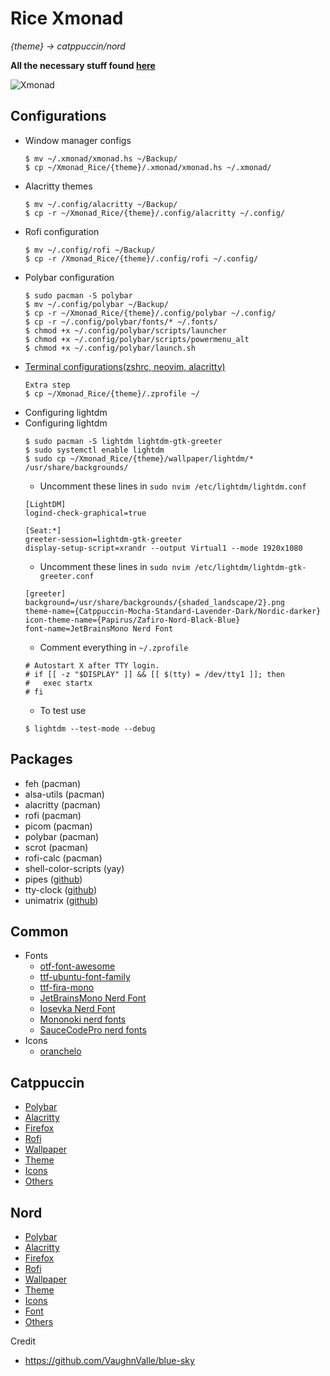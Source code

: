 # Rice Xmonad

*{theme} -> catppuccin/nord*

**All the necessary stuff found [here](https://github.com/miscellaneous-mice/Linux_Rice)**

![Xmonad](https://github.com/miscellaneous-mice/Xmonad_Rice/assets/79500624/9ff33d41-0a85-4fe2-b935-44cfa3936ef8)

## Configurations
- Window manager configs
  ```
  $ mv ~/.xmonad/xmonad.hs ~/Backup/
  $ cp ~/Xmonad_Rice/{theme}/.xmonad/xmonad.hs ~/.xmonad/
  ```
- Alacritty themes
  ```
  $ mv ~/.config/alacritty ~/Backup/
  $ cp -r ~/Xmonad_Rice/{theme}/.config/alacritty ~/.config/
  ```
- Rofi configuration
  ```
  $ mv ~/.config/rofi ~/Backup/
  $ cp -r /Xmonad_Rice/{theme}/.config/rofi ~/.config/
  ```
- Polybar configuration
  ```
  $ sudo pacman -S polybar
  $ mv ~/.config/polybar ~/Backup/
  $ cp -r ~/Xmonad_Rice/{theme}/.config/polybar ~/.config/
  $ cp -r ~/.config/polybar/fonts/* ~/.fonts/
  $ chmod +x ~/.config/polybar/scripts/launcher
  $ chmod +x ~/.config/polybar/scripts/powermenu_alt
  $ chmod +x ~/.config/polybar/launch.sh
  ```
- [Terminal configurations(zshrc, neovim, alacritty)](https://github.com/miscellaneous-mice/Terminal_Rice)
  ```
  Extra step
  $ cp ~/Xmonad_Rice/{theme}/.zprofile ~/
  ```
- Configuring lightdm
- Configuring lightdm
  ```
  $ sudo pacman -S lightdm lightdm-gtk-greeter
  $ sudo systemctl enable lightdm
  $ sudo cp ~/Xmonad_Rice/{theme}/wallpaper/lightdm/* /usr/share/backgrounds/
  ```
  - Uncomment these lines in ```sudo nvim /etc/lightdm/lightdm.conf```
  ```
  [LightDM]
  logind-check-graphical=true

  [Seat:*]
  greeter-session=lightdm-gtk-greeter
  display-setup-script=xrandr --output Virtual1 --mode 1920x1080
  ``` 
  - Uncomment these lines in ```sudo nvim /etc/lightdm/lightdm-gtk-greeter.conf```
  ```
  [greeter]
  background=/usr/share/backgrounds/{shaded_landscape/2}.png
  theme-name={Catppuccin-Mocha-Standard-Lavender-Dark/Nordic-darker}
  icon-theme-name={Papirus/Zafiro-Nord-Black-Blue}
  font-name=JetBrainsMono Nerd Font
  ```
  - Comment everything in ```~/.zprofile```
  ```
  # Autostart X after TTY login.
  # if [[ -z "$DISPLAY" ]] && [[ $(tty) = /dev/tty1 ]]; then
  #   exec startx
  # fi
  ```
  - To test use
  ```
  $ lightdm --test-mode --debug
  ```
## Packages
- feh (pacman)
- alsa-utils (pacman)
- alacritty (pacman)
- rofi (pacman)
- picom (pacman)
- polybar (pacman)
- scrot (pacman)
- rofi-calc (pacman)
- shell-color-scripts (yay)
- pipes ([github](https://github.com/pipeseroni/pipes.sh))
- tty-clock ([github](https://github.com/xorg62/tty-clock))
- unimatrix ([github](https://github.com/will8211/unimatrix))


## Common
- Fonts
  - [otf-font-awesome](https://archlinux.org/packages/extra/any/otf-font-awesome/)
  - [ttf-ubuntu-font-family](https://archlinux.org/packages/extra/any/ttf-ubuntu-font-family/)
  - [ttf-fira-mono](https://archlinux.org/packages/extra/any/ttf-fira-mono/)
  - [JetBrainsMono Nerd Font](https://www.nerdfonts.com/font-downloads)
  - [Iosevka Nerd Font](https://www.nerdfonts.com/font-downloads)
  - [Mononoki nerd fonts](https://www.nerdfonts.com/font-downloads)
  - [SauceCodePro nerd fonts](https://www.nerdfonts.com/font-downloads)
- Icons
   - [oranchelo](https://github.com/OrancheloTeam/oranchelo-icon-theme)

## Catppuccin
- [Polybar](https://github.com/miscellaneous-mice/polybar)
- [Alacritty](https://github.com/miscellaneous-mice/Terminal_Rice/tree/main#configuring-alacritty-themes)
- [Firefox](https://addons.mozilla.org/en-GB/firefox/addon/catppuccin/)
- [Rofi](https://github.com/catppuccin/rofi/tree/main)
- [Wallpaper](https://github.com/Gingeh/wallpapers/tree/main)
- [Theme](https://github.com/catppuccin/gtk)
- [Icons](https://github.com/PapirusDevelopmentTeam/papirus-icon-theme#third-party-packages)
- [Others](https://github.com/catppuccin/catppuccin)

## Nord
- [Polybar](https://github.com/miscellaneous-mice/polybar)
- [Alacritty](https://github.com/miscellaneous-mice/Terminal_Rice#configuring-alacritty-themes)
- [Firefox](https://addons.mozilla.org/en-US/firefox/addon/arctic-nord-theme/?utm_content=addons-manager-reviews-link&utm_medium=firefox-browser&utm_source=firefox-browser)
- [Rofi](https://github.com/undiabler/nord-rofi-theme)
- [Wallpaper](https://github.com/theglitchh/Nord-Wallpapers)
- [Theme](https://www.xfce-look.org/p/1267246/)
- [Icons](https://www.xfce-look.org/p/1937741)
- [Font](https://damieng.com/blog/2008/05/26/envy-code-r-preview-7-coding-font-released/)  
- [Others](https://www.nordtheme.com/ports)

Credit
- https://github.com/VaughnValle/blue-sky
